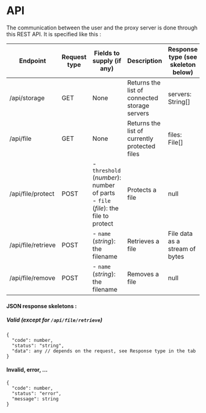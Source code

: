 # API
The communication between the user and the proxy server is done through this REST API. It is specified like this :

| Endpoint           | Request type | Fields to supply (if any)                                                            | Description                                   | Response type (see skeleton below) |
|--------------------|--------------|--------------------------------------------------------------------------------------|-----------------------------------------------|------------------------------------|
| /api/storage       | GET          | None                                                                                 | Returns the list of connected storage servers | servers: String[]                  |
| /api/file          | GET          | None                                                                                 | Returns the list of currently protected files | files: File[]                      |
| /api/file/protect  | POST         | - `threshold` (*number*): number of parts<br/>- `file` (*file*): the file to protect | Protects a file                               | null                               |
| /api/file/retrieve | POST         | - `name` (*string*): the filename                                                    | Retrieves a file                              | File data as a stream of bytes     |
| /api/file/remove   | POST         | - `name` (*string*): the filename                                                    | Removes a file                                | null                               |

#### JSON response skeletons :
##### Valid (except for `/api/file/retrieve`)

```
{
  "code": number,
  "status": "string",
  "data": any // depends on the request, see Response type in the tab
}
```

#### Invalid, error, ...
```
{
  "code": number,
  "status": "error",
  "message": string
}
```
